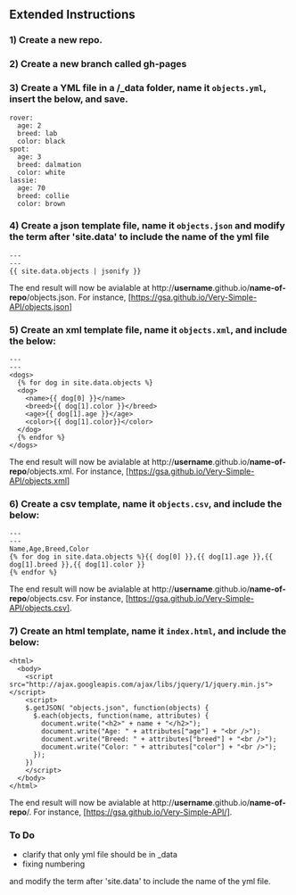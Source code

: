 ## Extended Instructions 

### 1) Create a new repo.  

### 2) Create a new branch called gh-pages  

### 3) Create a YML file in a /_data folder, name it `objects.yml`, insert the below, and save.   

````
rover:
  age: 2
  breed: lab
  color: black
spot:
  age: 3
  breed: dalmation
  color: white
lassie:
  age: 70
  breed: collie
  color: brown
````

### 4) Create a json template file, name it `objects.json` and modify the term after 'site.data' to include the name of the yml file  

````
---
---
{{ site.data.objects | jsonify }}
````

The end result will now be avialable at http://**username**.github.io/**name-of-repo**/objects.json.  For instance,  [https://gsa.github.io/Very-Simple-API/objects.json]

### 5) Create an xml template file, name it `objects.xml`, and include the below:


````
---
---
<dogs>
  {% for dog in site.data.objects %}
  <dog>
    <name>{{ dog[0] }}</name>
    <breed>{{ dog[1].color }}</breed>
    <age>{{ dog[1].age }}</age>
    <color>{{ dog[1].color}}</color>
  </dog>
  {% endfor %}
</dogs>
````

The end result will now be avialable at http://**username**.github.io/**name-of-repo**/objects.xml.  For instance,  [https://gsa.github.io/Very-Simple-API/objects.xml]

### 6) Create a csv template, name it `objects.csv`, and include the below:

````
---
---
Name,Age,Breed,Color
{% for dog in site.data.objects %}{{ dog[0] }},{{ dog[1].age }},{{ dog[1].breed }},{{ dog[1].color }}
{% endfor %}
````

The end result will now be avialable at http://**username**.github.io/**name-of-repo**/objects.csv.  For instance, [https://gsa.github.io/Very-Simple-API/objects.csv].



### 7) Create an html template, name it `index.html`, and include the below:


````
<html>
  <body>
    <script src="http://ajax.googleapis.com/ajax/libs/jquery/1/jquery.min.js"></script>
    <script>
    $.getJSON( "objects.json", function(objects) {
      $.each(objects, function(name, attributes) {
        document.write("<h2>" + name + "</h2>");
        document.write("Age: " + attributes["age"] + "<br />");
        document.write("Breed: " + attributes["breed"] + "<br />");
        document.write("Color: " + attributes["color"] + "<br />");
      });
    })
    </script>
  </body>
</html>
````
The end result will now be avialable at http://**username**.github.io/**name-of-repo**/.  For instance, [https://gsa.github.io/Very-Simple-API/].



### To Do 
- clarify that only yml file should be in _data 
- fixing numbering



 and modify the term after 'site.data' to include the name of the yml file. 
